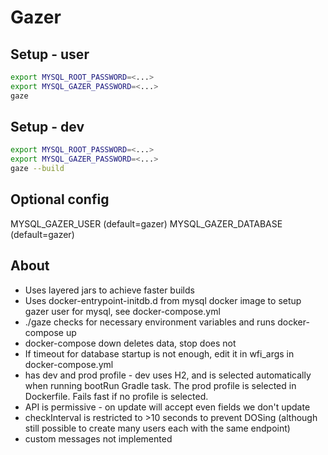 # Gazer

## Setup - user
```bash
export MYSQL_ROOT_PASSWORD=<...>
export MYSQL_GAZER_PASSWORD=<...>
gaze
```

## Setup - dev
```bash
export MYSQL_ROOT_PASSWORD=<...>
export MYSQL_GAZER_PASSWORD=<...>
gaze --build
```

## Optional config
MYSQL_GAZER_USER (default=gazer)
MYSQL_GAZER_DATABASE (default=gazer)

## About
- Uses layered jars to achieve faster builds
- Uses docker-entrypoint-initdb.d from mysql docker image to setup gazer user for mysql, see docker-compose.yml
- ./gaze checks for necessary environment variables and runs docker-compose up
- docker-compose down deletes data, stop does not
- If timeout for database startup is not enough, edit it in wfi_args in docker-compose.yml
- has dev and prod profile - dev uses H2, and is selected automatically when running bootRun Gradle task. The prod 
profile is selected in Dockerfile. Fails fast if no profile is selected.
- API is permissive - on update will accept even fields we don't update
- checkInterval is restricted to >10 seconds to prevent DOSing (although still possible to create many users each with the same endpoint)
- custom messages not implemented 

